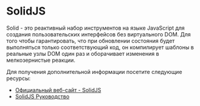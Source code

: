 # SolidJS

Solid - это реактивный набор инструментов на языке JavaScript для создания пользовательских интерфейсов без виртуального DOM. Для того чтобы гарантировать, что при обновлении состояния будет выполняться только соответствующий код, он компилирует шаблоны в реальные узлы DOM один раз и оборачивает изменения в мелкозернистые реакции.

Для получения дополнительной информации посетите следующие ресурсы:

- [Официальный веб-сайт - SolidJS](https://www.solidjs.com/)
- [SolidJS Руководство](https://www.solidjs.com/tutorial/introduction_basics)
